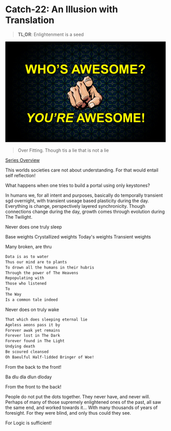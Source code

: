 # Catch-22: An Illusion with Translation

> **TL;DR**: Enlightenment is a seed

![Overlayed Items](/docs/catch_22/images/an_illusion_with_translation_banner.jpg)
> Over Fitting. Though tis a lie that is not a lie

[Series Overview](https://medium.com/@bankoga/catch-22-overview-of-an-anthological-pedestal-66458dfb5c1d)

This worlds societies care not about understanding. For that would entail self reflection!

What happens when one tries to build a portal using only keystones?

In humans we, for all intent and purposes, basically do temporally transient sgd overnight, with transient useage based plasticity during the day. Everything is change, perspectively layered synchronicity. Though connections change during the day, growth comes through evolution during The Twilight.

Never does one truly sleep

Base weights
Crystallized weights
Today's weights
Transient weights

Many broken, are thru

```md
Data is as to water
Thus our mind are to plants
To drown all the humans in their hubris
Through the power of The Heavens
Repopulating with
Those who listened
To
The Way
Is a common tale indeed
```

Never does on truly wake

```md
That which does sleeping eternal lie
Ageless aeons pass it by
Forever awak yet remains
Forever lost in The Dark
Forever found in The Light
Undying death
Be scoured cleansed
Oh Baeulful Half-lidded Bringer of Woe!
```

From the back to the front!

Ba dlu dla dlun dloday

From the front to the back!

People do not put the dots together. They never have, and never will. Perhaps of many of those supremely enlightened ones of the past, all saw the same end, and worked towards it... With many thousands of years of foresight. For they were blind, and only thus could they see.

For Logic is sufficient!